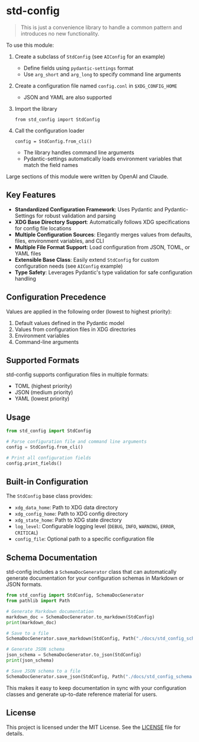 # std-config

> This is just a convenience library to handle a common pattern and introduces no new functionality.

To use this module:

1. Create a subclass of `StdConfig` (see `AIConfig` for an example)
    - Define fields using `pydantic-settings` format
    - Use `arg_short` and `arg_long` to specify command line arguments
2. Create a configuration file named `config.conl` in `$XDG_CONFIG_HOME` 
    - JSON and YAML are also supported
3. Import the library
    ```
    from std_config import StdConfig
    ```
4. Call the configuration loader
    ```
    config = StdConfig.from_cli()
    ```

    - The library handles command line arguments
    - Pydantic-settings automatically loads environment variables that match the field names

Large sections of this module were written by OpenAI and Claude.

## Key Features

- **Standardized Configuration Framework**: Uses Pydantic and Pydantic-Settings for robust validation and parsing
- **XDG Base Directory Support**: Automatically follows XDG specifications for config file locations 
- **Multiple Configuration Sources**: Elegantly merges values from defaults, files, environment variables, and CLI
- **Multiple File Format Support**: Load configuration from JSON, TOML, or YAML files
- **Extensible Base Class**: Easily extend `StdConfig` for custom configuration needs (see `AIConfig` example)
- **Type Safety**: Leverages Pydantic's type validation for safe configuration handling

## Configuration Precedence

Values are applied in the following order (lowest to highest priority):

1. Default values defined in the Pydantic model  
2. Values from configuration files in XDG directories
3. Environment variables  
4. Command-line arguments

## Supported Formats

std-config supports configuration files in multiple formats:

- TOML (highest priority)
- JSON (medium priority)
- YAML (lowest priority)

## Usage

```python
from std_config import StdConfig

# Parse configuration file and command line arguments 
config = StdConfig.from_cli()

# Print all configuration fields
config.print_fields()
```

## Built-in Configuration

The `StdConfig` base class provides:

- `xdg_data_home`: Path to XDG data directory
- `xdg_config_home`: Path to XDG config directory
- `xdg_state_home`: Path to XDG state directory
- `log_level`: Configurable logging level (`DEBUG`, `INFO`, `WARNING`, `ERROR`, `CRITICAL`)
- `config_file`: Optional path to a specific configuration file

## Schema Documentation

std-config includes a `SchemaDocGenerator` class that can automatically generate documentation for your configuration schemas in Markdown or JSON formats.

```python
from std_config import StdConfig, SchemaDocGenerator
from pathlib import Path

# Generate Markdown documentation
markdown_doc = SchemaDocGenerator.to_markdown(StdConfig)
print(markdown_doc)

# Save to a file
SchemaDocGenerator.save_markdown(StdConfig, Path("./docs/std_config_schema.md"))

# Generate JSON schema
json_schema = SchemaDocGenerator.to_json(StdConfig)
print(json_schema)

# Save JSON schema to a file
SchemaDocGenerator.save_json(StdConfig, Path("./docs/std_config_schema.json"))
```

This makes it easy to keep documentation in sync with your configuration classes and generate up-to-date reference material for users.

## License

This project is licensed under the MIT License. See the [LICENSE](LICENSE) file for details.

